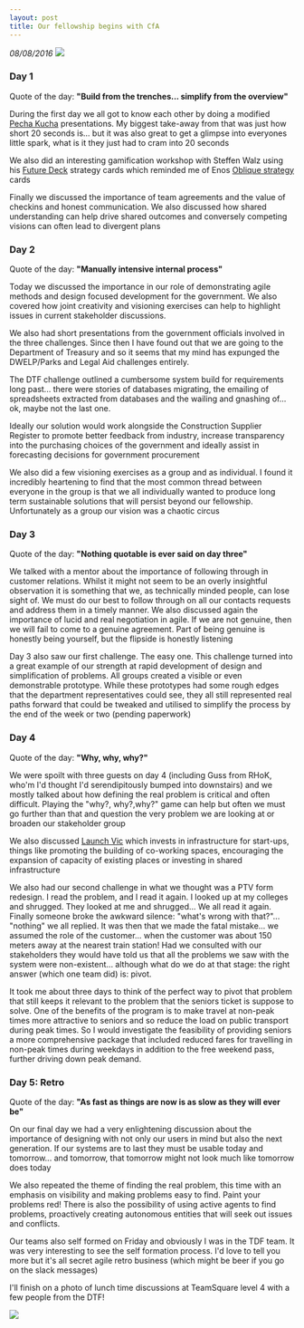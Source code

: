 ```yaml
---
layout: post
title: Our fellowship begins with CfA
---
```


<!-- https://codeforaustralia.github.io/DTF-Blog/ -->
_08/08/2016_
![](https://codeforaustralia.github.io/DTF-Blog/images/CFA_day_1.jpg)

### Day 1

Quote of the day: **"Build from the trenches... simplify from the overview"**

During the first day we all got to know each other by doing a modified [Pecha Kucha](https://en.wikipedia.org/wiki/PechaKucha) presentations. My biggest take-away from that was just how short 20 seconds is... but it was also great to get a glimpse into everyones little spark, what is it they just had to cram into 20 seconds

We also did an interesting gamification workshop with Steffen Walz using his [Future Deck](https://twitter.com/playfuturedeck) strategy cards which reminded me of Enos [Oblique strategy](https://en.wikipedia.org/wiki/Oblique_Strategies) cards

Finally we discussed the importance of team agreements and the value of checkins and honest communication. We also discussed how shared understanding can help drive shared outcomes and conversely competing visions can often lead to divergent plans

### Day 2

Quote of the day: **"Manually intensive internal process"**

Today we discussed the importance in our role of demonstrating agile methods and design focused development for the government. We also covered how joint creativity and visioning exercises can help to highlight issues in current stakeholder discussions.

We also had short presentations from the government officials involved in the three challenges. Since then I have found out that we are going to the Department of Treasury and so it seems that my mind has expunged the DWELP/Parks and Legal Aid challenges entirely.

The DTF challenge outlined a cumbersome system build for requirements long past... there were stories of databases migrating, the emailing of spreadsheets extracted from databases and the wailing and gnashing of... ok, maybe not the last one.

Ideally our solution would work alongside the Construction Supplier Register to promote better feedback from industry, increase transparency into the purchasing choices of the government and ideally assist in forecasting decisions for government procurement

We also did a few visioning exercises as a group and as individual. I found it incredibly heartening to find that the most common thread between everyone in the group is that we all individually wanted to produce long term sustainable solutions that will persist beyond our fellowship. Unfortunately as a group our vision was a chaotic circus

### Day 3

Quote of the day: **"Nothing quotable is ever said on day three"**

We talked with a mentor about the importance of following through in customer relations. Whilst it might not seem to be an overly insightful observation it is something that we, as technically minded people, can lose sight of. We must do our best to follow through on all our contacts requests and address them in a timely manner. We also discussed again the importance of lucid and real negotiation in agile. If we are not genuine, then we will fail to come to a genuine agreement. Part of being genuine is honestly being yourself, but the flipside is honestly listening

Day 3 also saw our first challenge. The easy one. This challenge turned into a great example of our strength at rapid development of design and simplification of problems. All groups created a visible or even demonstrable prototype. While these prototypes had some rough edges that the department representatives could see, they all still represented real paths forward that could be tweaked and utilised to simplify the process by the end of the week or two (pending paperwork)

### Day 4

Quote of the day: **"Why, why, why?"**

We were spoilt with three guests on day 4 (including Guss from RHoK, who'm I'd thought I'd serendipitously bumped into downstairs) and we mostly talked about how defining the real problem is critical and often difficult. Playing the "why?, why?,why?" game can help but often we must go further than that and question the very problem we are looking at or broaden our stakeholder group

We also discussed [Launch Vic](http://launchvic.org/) which invests in infrastructure for start-ups, things like promoting the building of co-working spaces, encouraging the expansion of capacity of existing places or investing in shared infrastructure

We also had our second challenge in what we thought was a PTV form redesign. I read the problem, and I read it again. I looked up at my colleges and shrugged. They looked at me and shrugged... We all read it again. Finally someone broke the awkward silence: "what's wrong with that?"... "nothing" we all replied. It was then that we made the fatal mistake... we assumed the role of the customer... when the customer was about 150 meters away at the nearest train station! Had we consulted with our stakeholders they would have told us that all the problems we saw with the system were non-existent... although what do we do at that stage: the right answer (which one team did) is: pivot.

It took me about three days to think of the perfect way to pivot that problem that still keeps it relevant to the problem that the seniors ticket is suppose to solve. One of the benefits of the program is to make travel at non-peak times more attractive to seniors and so reduce the load on public transport during peak times. So I would investigate the feasibility of providing seniors a more comprehensive package that included reduced fares for travelling in non-peak times during weekdays in addition to the free weekend pass, further driving down peak demand.

### Day 5: Retro

Quote of the day: **"As fast as things are now is as slow as they will ever be"**

On our final day we had a very enlightening discussion about the importance of designing with not only our users in mind but also the next generation. If our systems are to last they must be usable today and tomorrow... and tomorrow, that tomorrow might not look much like tomorrow does today

We also repeated the theme of finding the real problem, this time with an emphasis on visibility and making problems easy to find. Paint your problems red! There is also the possibility of using active agents to find problems, proactively creating autonomous entities that will seek out issues and conflicts.

Our teams also self formed on Friday and obviously I was in the TDF team. It was very interesting to see the self formation process. I'd love to tell you more but it's all secret agile retro business (which might be beer if you go on the slack messages)


I'll finish on a photo of lunch time discussions at TeamSquare level 4 with a few people from the DTF!


![](https://codeforaustralia.github.io/DTF-Blog/images/DTF_lunch.jpg)
